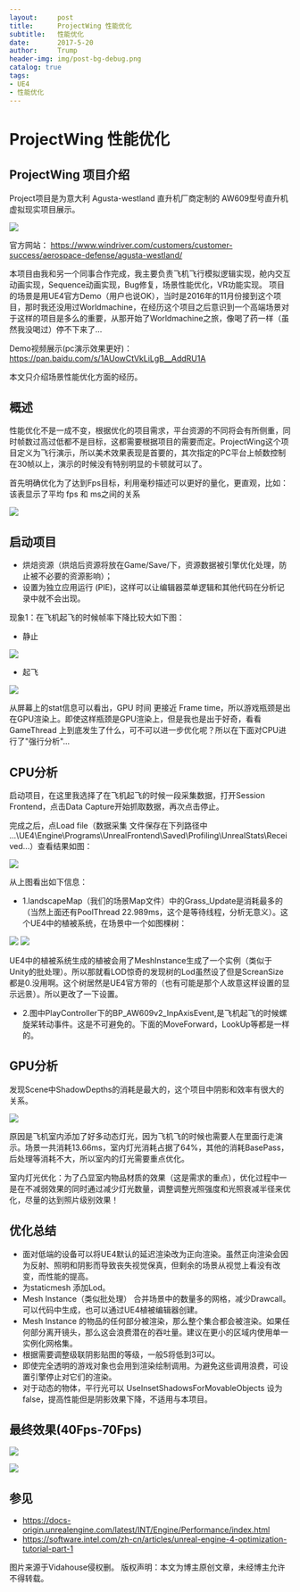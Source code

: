 ```yaml
---
layout:     post
title:      ProjectWing 性能优化
subtitle:   性能优化
date:       2017-5-20
author:     Trump
header-img: img/post-bg-debug.png
catalog: true
tags:
- UE4
- 性能优化
---
```


# ProjectWing 性能优化

## ProjectWing 项目介绍
Project项目是为意大利 Agusta-westland 直升机厂商定制的 AW609型号直升机虚拟现实项目展示。

![](http://mingchuan.wang/img/ProjectWing/4.png)

官方网站： https://www.windriver.com/customers/customer-success/aerospace-defense/agusta-westland/

本项目由我和另一个同事合作完成，我主要负责飞机飞行模拟逻辑实现，舱内交互动画实现，Sequence动画实现，Bug修复，场景性能优化，VR功能实现。
项目的场景是用UE4官方Demo（用户也说OK），当时是2016年的11月份接到这个项目，那时我还没用过Worldmachine，在经历这个项目之后意识到一个高端场景对于这样的项目是多么的重要，从那开始了Worldmachine之旅，像喝了药一样（虽然我没喝过）停不下来了...

Demo视频展示(pc演示效果更好)： https://pan.baidu.com/s/1AUowCtVkLiLgB__AddRU1A

本文只介绍场景性能优化方面的经历。

## 概述

性能优化不是一成不变，根据优化的项目需求，平台资源的不同将会有所侧重，同时帧数过高过低都不是目标，这都需要根据项目的需要而定。ProjectWing这个项目定义为飞行演示，所以美术效果表现是首要的，其次指定的PC平台上帧数控制在30帧以上，演示的时候没有特别明显的卡顿就可以了。

首先明确优化为了达到Fps目标，利用毫秒描述可以更好的量化，更直观，比如：
该表显示了平均 fps 和 ms之间的关系

![](http://mingchuan.wang/img/ProjectWing/5.png)

## 启动项目
- 烘焙资源（烘焙后资源将放在Game/Save/下，资源数据被引擎优化处理，防止被不必要的资源影响）；
- 设置为独立应用运行 (PIE)，这样可以让编辑器菜单逻辑和其他代码在分析记录中就不会出现。

现象1：在飞机起飞的时候帧率下降比较大如下图：

- 静止

![](http://mingchuan.wang/img/ProjectWing/7.png)

- 起飞

![](http://mingchuan.wang/img/ProjectWing/8.png)

从屏幕上的stat信息可以看出，GPU 时间 更接近 Frame time，所以游戏瓶颈是出在GPU渲染上。即使这样瓶颈是GPU渲染上，但是我也是出于好奇，看看GameThread
上到底发生了什么，可不可以进一步优化呢？所以在下面对CPU进行了"强行分析"...

## CPU分析

启动项目，在这里我选择了在飞机起飞的时候一段采集数据，打开Session Frontend，点击Data Capture开始抓取数据，再次点击停止。

完成之后，点Load file（数据采集 文件保存在下列路径中 ...\UE4\Engine\Programs\UnrealFrontend\Saved\Profiling\UnrealStats\Received\...）查看结果如图：

![](http://mingchuan.wang/img/ProjectWing/6.png)

从上图看出如下信息：
- 1.landscapeMap（我们的场景Map文件）中的Grass_Update是消耗最多的（当然上面还有PoolThread 22.989ms，这个是等待线程，分析无意义）。这个UE4中的植被系统，在场景中一个如图棵树：

![](http://mingchuan.wang/img/ProjectWing/9.png)
![](http://mingchuan.wang/img/ProjectWing/10.png)

UE4中的植被系统生成的植被会用了MeshInstance生成了一个实例（类似于Unity的批处理）。所以那就看LOD惊奇的发现树的Lod虽然设了但是ScreanSize
都是0.没用啊。这个树居然是UE4官方带的（也有可能是那个人故意这样设置的显示远景）。所以更改了一下设置。

- 2.图中PlayController下的BP_AW609v2_InpAxisEvent,是飞机起飞的时候螺旋桨转动事件。这是不可避免的。下面的MoveForward，LookUp等都是一样的。

## GPU分析

发现Scene中ShadowDepths的消耗是最大的，这个项目中阴影和效率有很大的关系。

![](http://mingchuan.wang/img/ProjectWing/11.png)

原因是飞机室内添加了好多动态灯光，因为飞机飞的时候也需要人在里面行走演示。场景一共消耗13.66ms，室内灯光消耗占据了64%，其他的消耗BasePass，后处理等消耗不大，所以室内的灯光需要重点优化。

室内灯光优化：为了凸显室内物品材质的效果（这是需求的重点），优化过程中一是在不减弱效果的同时通过减少灯光数量，调整调整光照强度和光照衰减半径来优化，尽量的达到照片级别效果！


## 优化总结
- 面对低端的设备可以将UE4默认的延迟渲染改为正向渲染。虽然正向渲染会因为反射、照明和阴影而导致丧失视觉保真，但剩余的场景从视觉上看没有改变，而性能的提高。
- 为staticmesh 添加Lod。
- Mesh Instance（类似批处理） 合并场景中的数量多的网格，减少Drawcall。可以代码中生成，也可以通过UE4植被编辑器创建。
- Mesh Instance 的物品的任何部分被渲染，那么整个集合都会被渲染。如果任何部分离开镜头，那么这会浪费潜在的吞吐量。建议在更小的区域内使用单一实例化网格集。
- 根据需要调整级联阴影贴图的等级，一般5将低到3可以。
- 即使完全透明的游戏对象也会用到渲染绘制调用。为避免这些调用浪费，可设置引擎停止对它们的渲染。
- 对于动态的物体，平行光可以 UseInsetShadowsForMovableObjects 设为 false，提高性能但是阴影效果下降，不适用与本项目。


## 最终效果(40Fps-70Fps)

![](http://mingchuan.wang/img/ProjectWing/3.png)

![](http://mingchuan.wang/img/ProjectWing/1.png)

## 参见
- https://docs-origin.unrealengine.com/latest/INT/Engine/Performance/index.html
- https://software.intel.com/zh-cn/articles/unreal-engine-4-optimization-tutorial-part-1

图片来源于Vidahouse侵权删。
版权声明：本文为博主原创文章，未经博主允许不得转载。
